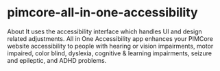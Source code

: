# pimcore-all-in-one-accessibility
About It uses the accessibility interface which handles UI and design related adjustments. All in One Accessibility app enhances your PIMCore website accessibility to people with hearing or vision impairments, motor impaired, color blind, dyslexia, cognitive &amp; learning impairments, seizure and epileptic, and ADHD problems.
